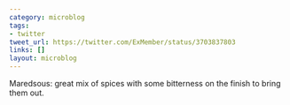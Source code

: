 ```yaml
---
category: microblog
tags:
- twitter
tweet_url: https://twitter.com/ExMember/status/3703837803
links: []
layout: microblog
---
```

Maredsous: great mix of spices with some bitterness on the finish to bring them out.
